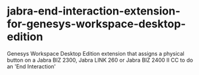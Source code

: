 # jabra-end-interaction-extension-for-genesys-workspace-desktop-edition
Genesys Workspace Desktop Edition extension that assigns a physical button on a Jabra BIZ 2300, Jabra LINK 260 or Jabra BIZ 2400 II CC to do an 'End Interaction'
